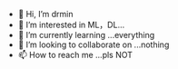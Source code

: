 - 👋 Hi, I’m drmin
- 👀 I’m interested in ML，DL...
- 🌱 I’m currently learning ...everything
- 💞️ I’m looking to collaborate on ...nothing
- 📫 How to reach me ...pls NOT

<!---
bjjfcbj/bjjfcbj is a ✨ special ✨ repository because its `README.md` (this file) appears on your GitHub profile.
You can click the Preview link to take a look at your changes.
--->

